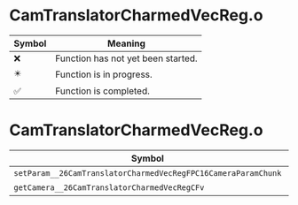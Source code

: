 # CamTranslatorCharmedVecReg.o
| Symbol | Meaning 
| ------------- | ------------- 
| :x: | Function has not yet been started. 
| :eight_pointed_black_star: | Function is in progress. 
| :white_check_mark: | Function is completed. 


# CamTranslatorCharmedVecReg.o
| Symbol | Decompiled? |
| ------------- | ------------- |
| `setParam__26CamTranslatorCharmedVecRegFPC16CameraParamChunk` | :white_check_mark: |
| `getCamera__26CamTranslatorCharmedVecRegCFv` | :white_check_mark: |
